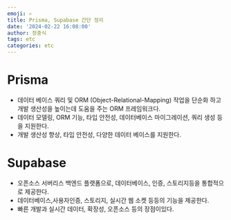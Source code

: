 ```yaml
---
emoji: ✍
title: Prisma, Supabase 간단 정리
date: '2024-02-22 16:08:00'
author: 정중식
tags: etc
categories: etc
---
```


# Prisma

- 데이터 베이스 쿼리 및 ORM (Object-Relational-Mapping) 작업을 단순화 하고개발 생산성을 높이는데 도움을 주는 ORM 프레임워크다.
- 데이터 모델링, ORM 기능, 타입 안전성, 데이터베이스 마이그레이션, 쿼리 생성 등을 지원한다.
- 개발 생산성 향상, 타입 안전성, 다양한 데이터 베이스를 지원한다.

# Supabase

- 오픈소스 서버리스 백엔드 플랫폼으로, 데이터베이스, 인증, 스토리지등을 통합적으로 제공한다.
- 데이터베이스,사용자인증, 스토리지, 실시간 웹 소켓 등등의 기능을 제공한다.
- 빠른 개발과 실시간 데이터, 확장성, 오픈소스 등의 장점이있다.


```toc

```
